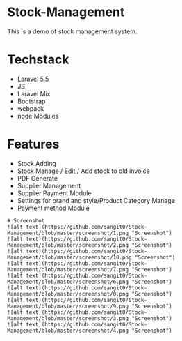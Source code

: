 
# Stock-Management
This is a demo of stock management system.

# Techstack
  - Laravel 5.5
  - JS
  - Laravel Mix
  - Bootstrap
  - webpack
  - node Modules
# Features
  - Stock Adding
  - Stock Manage / Edit / Add stock to old invoice
  - PDF Generate
  - Supplier Management
  - Supplier Payment Module
  - Settings for brand and style/Product Category Manage
  - Payment method Module

  ```
  # Screenshot
![alt text](https://github.com/sangit0/Stock-Management/blob/master/screenshot/1.png "Screenshot")
![alt text](https://github.com/sangit0/Stock-Management/blob/master/screenshot/2.png "Screenshot")
![alt text](https://github.com/sangit0/Stock-Management/blob/master/screenshot/10.png "Screenshot")
![alt text](https://github.com/sangit0/Stock-Management/blob/master/screenshot/7.png "Screenshot")
![alt text](https://github.com/sangit0/Stock-Management/blob/master/screenshot/6.png "Screenshot")
![alt text](https://github.com/sangit0/Stock-Management/blob/master/screenshot/8.png "Screenshot")
![alt text](https://github.com/sangit0/Stock-Management/blob/master/screenshot/9.png "Screenshot")
![alt text](https://github.com/sangit0/Stock-Management/blob/master/screenshot/3.png "Screenshot")
![alt text](https://github.com/sangit0/Stock-Management/blob/master/screenshot/4.png "Screenshot")
